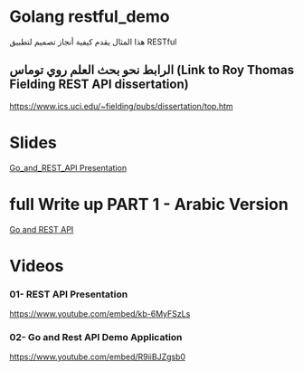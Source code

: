 # Golang restful_demo
هذا المثال  يقدم كيفية أنجاز تصميم لتطبيق RESTful

## الرابط نحو بحث العلم روي توماس (Link to Roy Thomas Fielding REST API dissertation) 
https://www.ics.uci.edu/~fielding/pubs/dissertation/top.htm

# Slides
<a href="https://github.com/harchaoui/restful_demo/blob/master/go%20and%20rest%20API_%20Slides.pdf" > Go_and_REST_API Presentation </a>

# full Write up PART 1 - Arabic Version
<a href="https://github.com/harchaoui/restful_demo/blob/master/go%20and%20rest%20API_Writeup_01.pdf" > Go and REST API </a>


# Videos
### 01- REST API Presentation
https://www.youtube.com/embed/kb-6MyFSzLs

### 02- Go and Rest API Demo Application
https://www.youtube.com/embed/R9iiBJZgsb0
